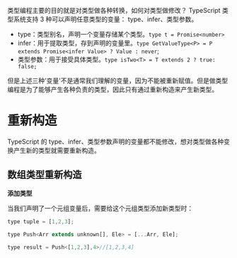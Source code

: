 类型编程主要的目的就是对类型做各种转换，如何对类型做修改？
TypeScript 类型系统支持 3 种可以声明任意类型的变量： type、infer、类型参数。

- type：类型别名，声明一个变量存储某个类型。`type t = Promise<number>`
- infer：用于提取类型，存到声明的变量里。`type GetValueType<P> = P extends Promise<infer Value> ? Value : never`;
- 类型参数：用于接受具体类型。`type isTwo<T> = T extends 2 ? true: false;`

但是上述三种'变量'不是通常我们理解的变量，因为不能被重新赋值。但是做类型编程是为了能够产生各种负责的类型，因此只有通过重新构造来产生新类型。

# 重新构造
TypeScript 的 type、infer、类型参数声明的变量都不能修改，想对类型做各种变换产生新的类型就需要重新构造。

## 数组类型重新构造

**添加类型**

当我们声明了一个元组变量后，需要给这个元组类型添加新类型时：
```js
type tuple = [1,2,3];

type Push<Arr extends unknown[], Ele> = [...Arr, Ele];

type result = Push<[1,2,3],4>//[1,2,3,4]
```
